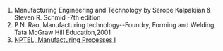 1. Manufacturing Engineering and Technology by Serope Kalpakjian & Steven R. Schmid -7th edition
2. P.N. Rao, Manufacturing technology--Foundry, Forming and Welding, Tata McGraw Hill Education,2001
3. <a href="https://nptel.ac.in/courses/112/107/112107144/">NPTEL, Manufacturing Processes I
